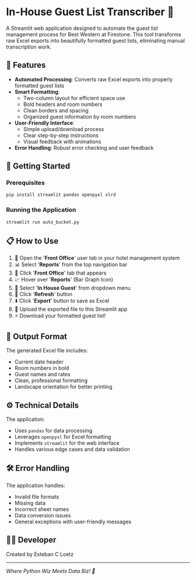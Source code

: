 # In-House Guest List Transcriber 🏨

A Streamlit web application designed to automate the guest list management process for Best Western at Firestone. This tool transforms raw Excel exports into beautifully formatted guest lists, eliminating manual transcription work.

## 🌟 Features

- **Automated Processing**: Converts raw Excel exports into properly formatted guest lists
- **Smart Formatting**:
  - Two-column layout for efficient space use
  - Bold headers and room numbers
  - Clean borders and spacing
  - Organized guest information by room numbers
- **User-Friendly Interface**:
  - Simple upload/download process
  - Clear step-by-step instructions
  - Visual feedback with animations
- **Error Handling**: Robust error checking and user feedback

## 🚀 Getting Started

### Prerequisites

```bash
pip install streamlit pandas openpyxl xlrd
```

### Running the Application

```bash
streamlit run auto_bucket.py
```

## 📋 How to Use

1. 🚪 Open the '**Front Office**' user tab in your hotel management system
2. 📊 Select '**Reports**' from the top navigation bar
3. 📑 Click '**Front Office**' tab that appears
4. 📈 Hover over '**Reports**' (Bar Graph Icon)
5. 👥 Select '**In House Guest**' from dropdown menu
6. 🔄 Click '**Refresh**' button
7. ⬇️ Click '**Export**' button to save as Excel
8. 📘 Upload the exported file to this Streamlit app
9. ⚡ Download your formatted guest list!

## 📄 Output Format

The generated Excel file includes:
- Current date header
- Room numbers in bold
- Guest names and rates
- Clean, professional formatting
- Landscape orientation for better printing

## ⚙️ Technical Details

The application:
- Uses `pandas` for data processing
- Leverages `openpyxl` for Excel formatting
- Implements `streamlit` for the web interface
- Handles various edge cases and data validation

## 🛠️ Error Handling

The application handles:
- Invalid file formats
- Missing data
- Incorrect sheet names
- Data conversion issues
- General exceptions with user-friendly messages

## 👨‍💻 Developer

Created by Esteban C Loetz

---

*Where Python Wiz Meets Data Biz! 🌟*
